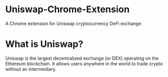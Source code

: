 # Uniswap-Chrome-Extension
A Chrome extension for Uniswap cryptocurrency DeFi exchange

# What is Uniswap?
Uniswap is the largest decentralized exchange (or DEX) operating on the Ethereum blockchain. It allows users anywhere in the world to trade crypto without an intermediary. 
